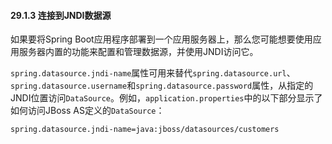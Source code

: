 #### 29.1.3 连接到JNDI数据源

如果要将Spring Boot应用程序部署到一个应用服务器上，那么您可能想要使用应用服务器内置的功能来配置和管理数据源，并使用JNDI访问它。

`spring.datasource.jndi-name`属性可用来替代`spring.datasource.url`、`spring.datasource.username`和`spring.datasource.password`属性，从指定的JNDI位置访问`DataSource`。例如，`application.properties`中的以下部分显示了如何访问JBoss AS定义的`DataSource`：

```
spring.datasource.jndi-name=java:jboss/datasources/customers
```
